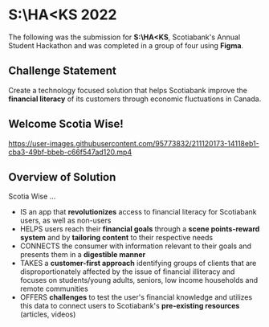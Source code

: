# S:\HA<KS 2022 

The following was the submission for **S:\HA<KS**, Scotiabank's Annual Student Hackathon and was completed in a group of four using **Figma**.

## Challenge Statement
Create a technology focused solution that helps Scotiabank improve the **financial literacy** of its customers through economic fluctuations in Canada.

## Welcome Scotia Wise! 

https://user-images.githubusercontent.com/95773832/211120173-14118eb1-cba3-49bf-bbeb-c66f547ad120.mp4





## Overview of Solution

Scotia Wise ... <br />
- IS an app that **revolutionizes** access to financial literacy for Scotiabank users, as well as non-users <br />
- HELPS users reach their **financial goals** through a **scene points-reward system** and by **tailoring content** to their respective needs <br />
- CONNECTS the consumer with information relevant to their goals and presents them in a **digestible manner** <br />
- TAKES a **customer-first approach** identifying groups of clients that are disproportionately affected by the issue of financial illiteracy and 
focuses on students/young adults, seniors, low income households and remote communities <br />
- OFFERS **challenges** to test the user's financial knowledge and utilizes this data to connect users to Scotiabank's **pre-existing resources** (articles, videos) <br />
